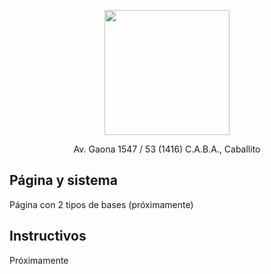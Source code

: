 <p align="center"><a href="https://ventor.com.ar" target="_blank"><img src="http://staticbcp.ventor.com.ar/img/logo.png" width="200"></a></p>

<p align="center">Av. Gaona 1547 / 53 (1416) C.A.B.A., Caballito</p>

## Página y sistema

Página con 2 tipos de bases (próximamente)

## Instructivos

Próximamente
